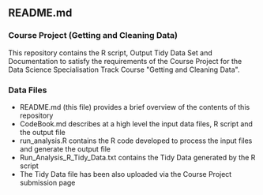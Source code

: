 ## README.md

### Course Project (Getting and Cleaning Data)
This repository contains the R script, Output Tidy Data Set and Documentation to satisfy the requirements of the Course Project for the Data Science Specialisation Track Course "Getting and Cleaning Data".

### Data Files
* README.md (this file) provides a brief overview of the contents of this repository
* CodeBook.md describes at a high level the input data files, R script and the output file
* run_analysis.R contains the R code developed to process the input files and generate the output file
* Run_Analysis_R_Tidy_Data.txt contains the Tidy Data generated by the R script
* The Tidy Data file has been also uploaded via the Course Project submission page